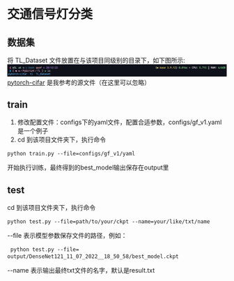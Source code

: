 # 交通信号灯分类

## 数据集

将 TL_Dataset 文件放置在与该项目同级别的目录下，如下图所示:
![文件目录](/ref_img/1.png)
[pytorch-cifar](https://github.com/kuangliu/pytorch-cifar) 是我参考的源文件（在这里可以忽略）

## train

1. 修改配置文件：configs下的yaml文件，配置合适参数，configs/gf_v1.yaml 是一个例子
2. cd 到该项目文件夹下，执行命令

```
python train.py --file=configs/gf_v1/yaml
```

开始执行训练，最终得到的best_model输出保存在output里

## test

cd 到该项目文件夹下，执行命令

```
python test.py --file=path/to/your/ckpt --name=your/like/txt/name
```

--file 表示模型参数保存文件的路径，例如：

```
 python test.py --file= output/DenseNet121_11_07_2022__18_50_58/best_model.ckpt
```

--name 表示输出最终txt文件的名字，默认是result.txt
